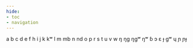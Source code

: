 ```yaml
---
hide:
- toc
- navigation
---
```

a
b
c
d
e
f
h
i
j
k
kʷ
l
m
mb
n
nd
o
p
r
s
t
u
v
w
ŋ
ŋɡ
ŋɡʷ
ŋʷ
ɓ
ɔ
ɛ
ɟ
ɡʷ
ɥ
ɲ
ɲɟ
